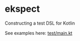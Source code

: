 # ekspect
Constructing a test DSL for Kotlin

See examples here: [test/main.kt](src/test/kotlin/org/example/ekspect/main.kt)
